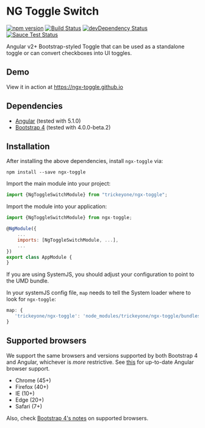 # NG Toggle Switch

[![npm version](https://badge.fury.io/js/ngx-toggle.svg)](https://badge.fury.io/js/ngx-toggle)
[![Build Status](https://travis-ci.org/trickeyone/ngx-toggle.svg?branch=master)](https://travis-ci.org/trickeyone/ngx-toggle)
[![devDependency Status](https://david-dm.org/trickeyone/ngx-toggle/dev-status.svg?branch=master)](https://david-dm.org/trickeyone/ngx-toggle#info=devDependencies)
[![Sauce Test Status](https://saucelabs.com/browser-matrix/trickeyone.svg)](https://saucelabs.com/u/trickeyone)

Angular v2+ Bootstrap-styled Toggle that can be used as a standalone toggle or can convert checkboxes into UI toggles.

## Demo

View it in action at https://ngx-toggle.github.io

## Dependencies
* [Angular](https://angular.io) (tested with 5.1.0)
* [Bootstrap 4](https://www.getbootstrap.com) (tested with 4.0.0-beta.2)

## Installation
After installing the above dependencies, install `ngx-toggle` via:
```shell
npm install --save ngx-toggle
```

Import the main module into your project:
```js
import {NgToggleSwitchModule} from "trickeyone/ngx-toggle";
```

Import the module into your application:
```js
import {NgToggleSwitchModule} from ngx-toggle;

@NgModule({
    ...
    imports: [NgToggleSwitchModule, ...],
    ...
})
export class AppModule {
}
```

If you are using SystemJS, you should adjust your configuration to point to the UMD bundle.

In your systemJS config file, `map` needs to tell the System loader where to look for `ngx-toggle`:
```js
map: {
   'trickeyone/ngx-toggle': 'node_modules/trickeyone/ngx-toggle/bundles/ngx-toggle.js' 
}
```

## Supported browsers
We support the same browsers and versions supported by both Bootstrap 4 and Angular, whichever is _more_ restrictive.
See [this](https://github.com/angular/angular/blob/master/README.md) for up-to-date Angular browser support.

* Chrome (45+)
* Firefox (40+)
* IE (10+)
* Edge (20+)
* Safari (7+)

Also, check [Bootstrap 4's notes](https://getbootstrap.com/docs/4.0/getting-started/browsers-devices/#supported-browsers) on supported browsers.

